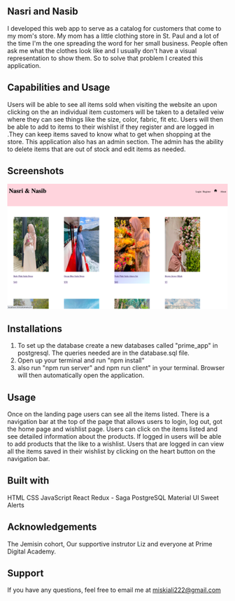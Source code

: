 ## Nasri and Nasib

I developed this web app to serve as a catalog for customers that come to my mom's store. 
My mom has a little clothing store in St. Paul and a lot of the time I'm the one spreading the word for her small business. People often ask me what the clothes look like and I usually don't have a visual representation to show them. So to solve that problem I created this application.

## Capabilities and Usage 

Users will be able to see all items sold when visiting the website an upon clicking on the an individual item customers will be taken to a detailed veiw where they can see things like the size, color, fabric, fit etc. Users will then be able to add to items to their wishlist if they register and are logged in .They can keep items saved to know what to get when shopping at the store. This application also has an admin section. The admin has the ability to delete items that are out of stock and edit items as needed.

## Screenshots

![image description](public/images/Screenshot1.png)


## Installations

1. To set up the database create a new databases called "prime_app" in postgresql. The queries needed are in the database.sql file.
2. Open up your terminal and run "npm install"
3. also run "npm run server" and npm run client" in your terminal. Browser will then automatically open the application.

## Usage

Once on the landing page users can see all the items listed. There is a navigation bar at the top of the page that allows users to login, log out, got the home page and wishlist page. Users can click on the items listed and see detailed information about the products. If logged in users will be able to add products that the like to a wishlist. Users that are logged in can view all the items saved in their wishlist by clicking on the heart button on the navigation bar.

## Built with 

HTML
CSS
JavaScript
React 
Redux - Saga
PostgreSQL
Material UI
Sweet Alerts

## Acknowledgements
The Jemisin cohort, Our supportive instrutor Liz and everyone at Prime Digital Academy.

## Support
If you have any questions, feel free to email me at miskiali222@gmail.com
